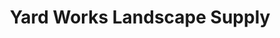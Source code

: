 ---
title: "Yard Works Landscape Supply"
url: /fort-mill/yard-works-landscape-supply/
shop: trade
---